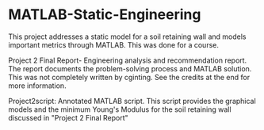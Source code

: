 # MATLAB-Static-Engineering
This project addresses a static model for a soil retaining wall and models important metrics through MATLAB. This was done for a course.

Project 2 Final Report- Engineering analysis and recommendation report. The report documents the problem-solving process and MATLAB solution. This was not completely written by cginting. See the credits at the end for more information.

Project2script: Annotated MATLAB script. This script provides the graphical models and the minimum Young's Modulus for the soil retaining wall discussed in "Project 2 Final Report"
